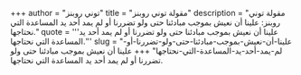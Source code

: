 +++
author = "توني روبنز"
title = "مقولة توني روبنز"
description = "مقولة توني روبنز: علينا أن نعيش بموجب مبادئنا حتى ولو تضررنا أو لم يمد أحد يد المساعدة التي نحتاجها."
quote = '''علينا أن نعيش بموجب مبادئنا حتى ولو تضررنا أو لم يمد أحد يد المساعدة التي نحتاجها.'''
slug = "علينا-أن-نعيش-بموجب-مبادئنا-حتى-ولو-تضررنا-أو-لم-يمد-أحد-يد-المساعدة-التي-نحتاجها"
+++
علينا أن نعيش بموجب مبادئنا حتى ولو تضررنا أو لم يمد أحد يد المساعدة التي نحتاجها.
